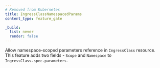 ```yaml
---
# Removed from Kubernetes
title: IngressClassNamespacedParams
content_type: feature_gate

_build:
  list: never
  render: false
---
```

Allow namespace-scoped parameters reference in
`IngressClass` resource. This feature adds two fields - `Scope` and `Namespace`
to `IngressClass.spec.parameters`.
